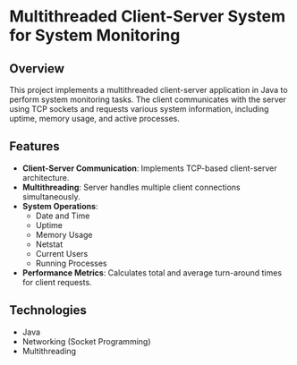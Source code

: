 # Multithreaded Client-Server System for System Monitoring

## Overview
This project implements a multithreaded client-server application in Java to perform system monitoring tasks. The client communicates with the server using TCP sockets and requests various system information, including uptime, memory usage, and active processes.

## Features
- **Client-Server Communication**: Implements TCP-based client-server architecture.
- **Multithreading**: Server handles multiple client connections simultaneously.
- **System Operations**:
  - Date and Time
  - Uptime
  - Memory Usage
  - Netstat
  - Current Users
  - Running Processes
- **Performance Metrics**: Calculates total and average turn-around times for client requests.

## Technologies
- Java
- Networking (Socket Programming)
- Multithreading
